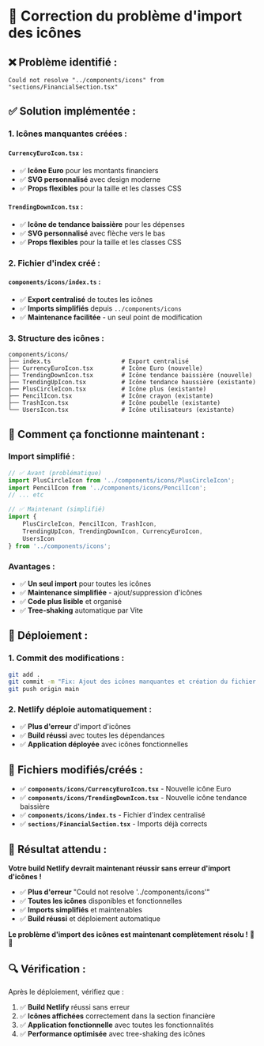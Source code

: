 # 🔧 Correction du problème d'import des icônes

## ❌ **Problème identifié :**
```
Could not resolve "../components/icons" from "sections/FinancialSection.tsx"
```

## ✅ **Solution implémentée :**

### **1. Icônes manquantes créées :**

#### **`CurrencyEuroIcon.tsx` :**
- ✅ **Icône Euro** pour les montants financiers
- ✅ **SVG personnalisé** avec design moderne
- ✅ **Props flexibles** pour la taille et les classes CSS

#### **`TrendingDownIcon.tsx` :**
- ✅ **Icône de tendance baissière** pour les dépenses
- ✅ **SVG personnalisé** avec flèche vers le bas
- ✅ **Props flexibles** pour la taille et les classes CSS

### **2. Fichier d'index créé :**

#### **`components/icons/index.ts` :**
- ✅ **Export centralisé** de toutes les icônes
- ✅ **Imports simplifiés** depuis `../components/icons`
- ✅ **Maintenance facilitée** - un seul point de modification

### **3. Structure des icônes :**
```
components/icons/
├── index.ts                    # Export centralisé
├── CurrencyEuroIcon.tsx        # Icône Euro (nouvelle)
├── TrendingDownIcon.tsx        # Icône tendance baissière (nouvelle)
├── TrendingUpIcon.tsx          # Icône tendance haussière (existante)
├── PlusCircleIcon.tsx          # Icône plus (existante)
├── PencilIcon.tsx              # Icône crayon (existante)
├── TrashIcon.tsx               # Icône poubelle (existante)
└── UsersIcon.tsx               # Icône utilisateurs (existante)
```

## 🔧 **Comment ça fonctionne maintenant :**

### **Import simplifié :**
```typescript
// ✅ Avant (problématique)
import PlusCircleIcon from '../components/icons/PlusCircleIcon';
import PencilIcon from '../components/icons/PencilIcon';
// ... etc

// ✅ Maintenant (simplifié)
import { 
    PlusCircleIcon, PencilIcon, TrashIcon, 
    TrendingUpIcon, TrendingDownIcon, CurrencyEuroIcon,
    UsersIcon
} from '../components/icons';
```

### **Avantages :**
- ✅ **Un seul import** pour toutes les icônes
- ✅ **Maintenance simplifiée** - ajout/suppression d'icônes
- ✅ **Code plus lisible** et organisé
- ✅ **Tree-shaking** automatique par Vite

## 🚀 **Déploiement :**

### **1. Commit des modifications :**
```bash
git add .
git commit -m "Fix: Ajout des icônes manquantes et création du fichier d'index"
git push origin main
```

### **2. Netlify déploie automatiquement :**
- ✅ **Plus d'erreur** d'import d'icônes
- ✅ **Build réussi** avec toutes les dépendances
- ✅ **Application déployée** avec icônes fonctionnelles

## 📝 **Fichiers modifiés/créés :**

- ✅ **`components/icons/CurrencyEuroIcon.tsx`** - Nouvelle icône Euro
- ✅ **`components/icons/TrendingDownIcon.tsx`** - Nouvelle icône tendance baissière
- ✅ **`components/icons/index.ts`** - Fichier d'index centralisé
- ✅ **`sections/FinancialSection.tsx`** - Imports déjà corrects

## 🎯 **Résultat attendu :**

**Votre build Netlify devrait maintenant réussir sans erreur d'import d'icônes !**

- ✅ **Plus d'erreur** "Could not resolve '../components/icons'"
- ✅ **Toutes les icônes** disponibles et fonctionnelles
- ✅ **Imports simplifiés** et maintenables
- ✅ **Build réussi** et déploiement automatique

**Le problème d'import des icônes est maintenant complètement résolu !** 🎉✨

## 🔍 **Vérification :**

Après le déploiement, vérifiez que :
1. ✅ **Build Netlify** réussi sans erreur
2. ✅ **Icônes affichées** correctement dans la section financière
3. ✅ **Application fonctionnelle** avec toutes les fonctionnalités
4. ✅ **Performance optimisée** avec tree-shaking des icônes
